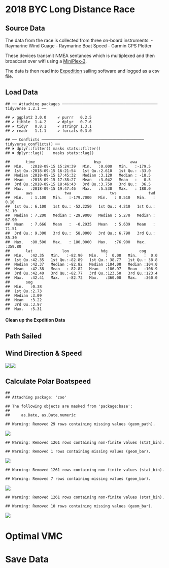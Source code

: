2018 BYC Long Distance Race
================

Source Data
-----------

The data from the race is collected from three on-board instruments: - Raymarine Wind Guage - Raymarine Boat Speed - Garmin GPS Plotter

These devices transmit NMEA sentances which is multiplexed and then broadcast over wifi using a [MiniPlex-3](http://www.shipmodul.com/en/miniplex-3.html).

The data is then read into [Expedition](http://www.expeditionmarine.com/about.htm) sailing software and logged as a csv file.

Load Data
---------

    ## ── Attaching packages ────────────────────────────────────────── tidyverse 1.2.1 ──

    ## ✔ ggplot2 3.0.0     ✔ purrr   0.2.5
    ## ✔ tibble  1.4.2     ✔ dplyr   0.7.6
    ## ✔ tidyr   0.8.1     ✔ stringr 1.3.1
    ## ✔ readr   1.1.1     ✔ forcats 0.3.0

    ## ── Conflicts ───────────────────────────────────────────── tidyverse_conflicts() ──
    ## ✖ dplyr::filter() masks stats::filter()
    ## ✖ dplyr::lag()    masks stats::lag()

    ##       time                          bsp             awa        
    ##  Min.   :2018-09-15 15:24:39   Min.   :0.000   Min.   :-179.5  
    ##  1st Qu.:2018-09-15 16:21:54   1st Qu.:2.610   1st Qu.: -33.0  
    ##  Median :2018-09-15 17:45:32   Median :3.120   Median : -18.5  
    ##  Mean   :2018-09-15 17:38:27   Mean   :3.042   Mean   :   0.5  
    ##  3rd Qu.:2018-09-15 18:46:43   3rd Qu.:3.750   3rd Qu.:  36.5  
    ##  Max.   :2018-09-15 19:47:46   Max.   :5.530   Max.   : 180.0  
    ##       aws              twa                 tws              twd        
    ##  Min.   : 1.100   Min.   :-179.7000   Min.   : 0.510   Min.   :  0.10  
    ##  1st Qu.: 6.100   1st Qu.: -52.2250   1st Qu.: 4.210   1st Qu.: 51.10  
    ##  Median : 7.200   Median : -29.9000   Median : 5.270   Median : 67.90  
    ##  Mean   : 7.666   Mean   :  -0.2935   Mean   : 5.639   Mean   : 71.51  
    ##  3rd Qu.: 9.300   3rd Qu.:  58.0000   3rd Qu.: 6.790   3rd Qu.: 85.30  
    ##  Max.   :80.500   Max.   : 180.0000   Max.   :76.900   Max.   :359.80  
    ##       lat             lon              hdg              cog       
    ##  Min.   :42.35   Min.   :-82.90   Min.   :  0.00   Min.   :  0.0  
    ##  1st Qu.:42.35   1st Qu.:-82.89   1st Qu.: 38.77   1st Qu.: 38.8  
    ##  Median :42.37   Median :-82.82   Median :104.00   Median :104.0  
    ##  Mean   :42.38   Mean   :-82.82   Mean   :106.97   Mean   :106.9  
    ##  3rd Qu.:42.40   3rd Qu.:-82.77   3rd Qu.:123.50   3rd Qu.:123.4  
    ##  Max.   :42.41   Max.   :-82.72   Max.   :360.00   Max.   :360.0  
    ##       sog      
    ##  Min.   :0.38  
    ##  1st Qu.:2.73  
    ##  Median :3.09  
    ##  Mean   :3.22  
    ##  3rd Qu.:3.97  
    ##  Max.   :5.31

#### Clean up the Expdition Data

Path Sailed
-----------

Wind Direction & Speed
----------------------

![](readme_files/figure-markdown_github/unnamed-chunk-3-1.png)![](readme_files/figure-markdown_github/unnamed-chunk-3-2.png)

Calculate Polar Boatspeed
-------------------------

    ## 
    ## Attaching package: 'zoo'

    ## The following objects are masked from 'package:base':
    ## 
    ##     as.Date, as.Date.numeric

    ## Warning: Removed 29 rows containing missing values (geom_path).

![](readme_files/figure-markdown_github/unnamed-chunk-4-1.png)

    ## Warning: Removed 1261 rows containing non-finite values (stat_bin).

    ## Warning: Removed 1 rows containing missing values (geom_bar).

![](readme_files/figure-markdown_github/unnamed-chunk-5-1.png)

    ## Warning: Removed 1261 rows containing non-finite values (stat_bin).

    ## Warning: Removed 7 rows containing missing values (geom_bar).

![](readme_files/figure-markdown_github/unnamed-chunk-6-1.png)

    ## Warning: Removed 1261 rows containing non-finite values (stat_bin).

    ## Warning: Removed 10 rows containing missing values (geom_bar).

![](readme_files/figure-markdown_github/unnamed-chunk-7-1.png)

Optimal VMC
===========

Save Data
=========
